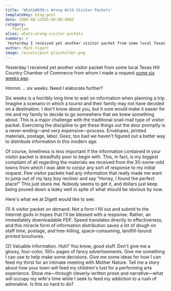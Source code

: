 ```yaml
---
title: 'What&#039;s Wrong With Visitor Packets'
templateKey: blog-post
date: 2006-08-12T05:00:00.000Z
category: 
  -Tourism
alias: whats-wrong-visitor-packets
summary: > 
 Yesterday I received yet another visitor packet from some local Texas Hill Country Chamber of Commerce from whom I made a request some six weeks ago. Hmmm ... six weeks. Need I elaborate further? 
author: Mark Figart
image: /assets/post-placeholder.png
---
```


Yesterday I received yet another visitor packet from some local Texas Hill Country Chamber of Commerce from whom I made a request [some six weeks ago](http://www.markfigart.com/visitor_packet_experiement_begins).

Hmmm ... six weeks. Need I elaborate further?

Six weeks is a horribly long time to wait on information when planning a trip. Imagine a scenario in which a tourist and their family may not have decided on a destination. I don't know about you, but it sure would make it easier for me and my family to decide to go somewhere that we knew something about. This is a major challenge with the traditional snail-mail type of visitor packet. Exercising the discipline to get these things out the door promptly is a never-ending—and very expensive—process. Envelopes, printed materials, postage, labor. Geez, too bad we haven't figured out a better way to distribute information in this modern age.

Of course, timeliness is less important if the information contained in your visitor packet is dreadfully poor to begin with. This, in fact, is my biggest complaint of all regarding the materials we received from the 30-some-odd towns from which I was able to conjur any sort of response to my initial request. Few visitor packets had any information that really made me want to jump out of my lazy boy recliner and say "Honey, I found the perfect place!" This just stuns me. Nobody seems to get it, and dollars just keep being poured down a leaky well in spite of what should be obvious by now.

Here's what we at Digett would like to see:

(1) A visitor packet on demand. Not a form I fill out and submit to the Internet gods in hopes that I'll be blessed with a response. Rather, an immediately downloadable PDF. Speed translates directly to effectiveness, and this miracle form of information distribution saves a lot of dough on staff time, postage, and tree-killing, space-consuming, landfill-bound printed brochures.

(2) Valuable information. Huh? You know, good stuff. Don't give me a glossy, four-color, 100+ pages of fancy advertisements. Give me something I can use to help make some decisions. Give me some ideas for how I can feed my thirst for an intimate meeting with Mother Nature. Tell me a story about how your town will feed my children's lust for a performing arts experience. Show me—through cleverly-written prose and narrative—what will occupy my wife's time while I seek to feed my addiction to a rush of adrenaline. Is this so hard to do?